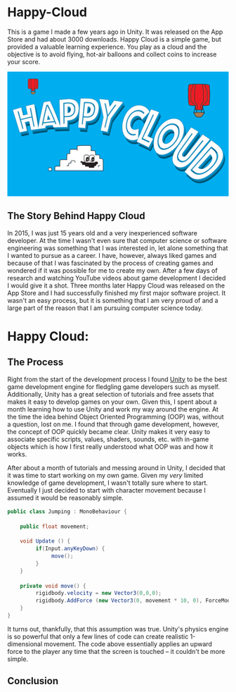 # Happy-Cloud
This is a game I made a few years ago in Unity. It was released on the App Store and had about 3000 downloads. Happy Cloud is a simple game, but provided a valuable learning experience. You play as a cloud and the objective is to avoid flying, hot-air balloons and collect coins to increase your score.

![Happy Cloud](/images/launch_1334x750.png)

## The Story Behind Happy Cloud

In 2015, I was just 15 years old and a very inexperienced software developer. At the time I wasn't even sure that computer science or software engineering was something that I was interested in, let alone something that I wanted to pursue as a career. I have, however, always liked games and because of that I was fascinated by the process of creating games and wondered if it was possible for me to create my own. After a few days of research and watching YouTube videos about game development I decided I would give it a shot. Three months later Happy Cloud was released on the App Store and I had successfully finished my first major software project. It wasn't an easy process, but it is something that I am very proud of and a large part of the reason that I am pursuing computer science today.

# Happy Cloud:

## The Process

Right from the start of the development process I found [Unity](https://unity.com/) to be the best game development engine for fledgling game developers such as myself. Additionally, Unity has a great selection of tutorials and free assets that makes it easy to develop games on your own. Given this, I spent about a month learning how to use Unity and work my way around the engine. At the time the idea behind Object Oriented Programming (OOP) was, without a question, lost on me. I found that through game development, however, the concept of OOP quickly became clear. Unity makes it very easy to associate specific scripts, values, shaders, sounds, etc. with in-game objects which is how I first really understood what OOP was and how it works. 

After about a month of tutorials and messing around in Unity, I decided that it was time to start working on my own game. Given my *very* limited knowledge of game development, I wasn't totally sure where to start. Eventually I just decided to start with character movement because I assumed it would be reasonably simple.

```c#
public class Jumping : MonoBehaviour {

	public float movement;
	
	void Update () {
	     if(Input.anyKeyDown) {
	          move();
	     }
	}

	private void move() {
	     rigidbody.velocity = new Vector3(0,0,0);
	     rigidbody.AddForce (new Vector3(0, movement * 10, 0), ForceMode.Force);
	} 
}
```
It turns out, thankfully, that this assumption was true. Unity's physics engine is so powerful that only a few lines of code can create realistic 1-dimensional movement. The code above essentially applies an upward force to the player any time that the screen is touched – it couldn't be more simple. 

## Conclusion
